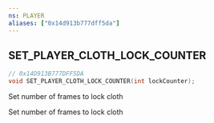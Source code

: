 ```yaml
---
ns: PLAYER
aliases: ["0x14d913b777dff5da"]
---
```

## SET_PLAYER_CLOTH_LOCK_COUNTER

```c
// 0x14D913B777DFF5DA
void SET_PLAYER_CLOTH_LOCK_COUNTER(int lockCounter);
```

Set number of frames to lock cloth

Set number of frames to lock cloth

